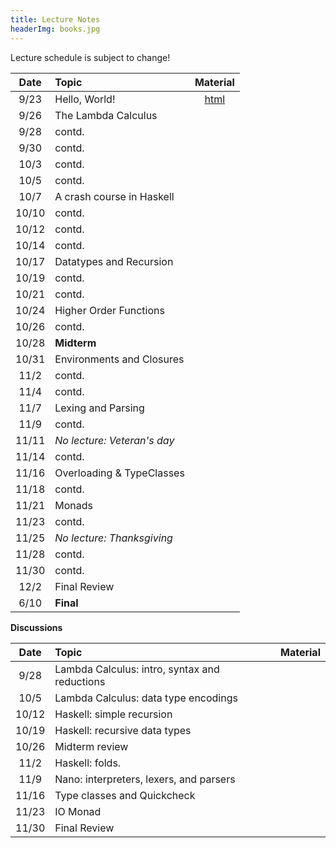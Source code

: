 ```yaml
---
title: Lecture Notes
headerImg: books.jpg
---
```


Lecture schedule is subject to change!

| Date       | Topic                           | Material                  |
|:----------:|:--------------------------------|:-------------------------:|
| 9/23       | Hello, World!                   | [html][lec0]              |            
| 9/26       | The Lambda Calculus             |                           |
| 9/28       | contd.                          |                           |
| 9/30       | contd.                          |                           |
| 10/3       | contd.                          |                           |
| 10/5       | contd.                          |                           |
| 10/7       | A crash course in Haskell       |                           |
| 10/10      | contd.                          |                           |
| 10/12      | contd.                          |                           |
| 10/14      | contd.                          |                           |
| 10/17      | Datatypes and Recursion         |                           |
| 10/19      | contd.                          |                           |
| 10/21      | contd.                          |                           |
| 10/24      | Higher Order Functions          |                           |
| 10/26      | contd.                          |                           |
| 10/28      | **Midterm**                     |                           |
| 10/31      | Environments and Closures       |                           |
| 11/2       | contd.                          |                           |
| 11/4       | contd.                          |                           |
| 11/7       | Lexing and Parsing              |                           |
| 11/9       | contd.                          |                           |
| 11/11      | *No lecture: Veteran's day*     |                           |
| 11/14      | contd.                          |                           |
| 11/16      | Overloading & TypeClasses       |                           |
| 11/18      | contd.                          |                           |
| 11/21      | Monads                          |                           |
| 11/23      | contd.                          |                           |
| 11/25      | *No lecture: Thanksgiving*      |                           |
| 11/28      | contd.                          |                           |
| 11/30      | contd.                          |                           |
| 12/2       | Final Review                    |                           |
| 6/10       | **Final**                       |                           |


**Discussions**

| Date       | Topic                                           | Material                  |
|:----------:|:------------------------------------------------|:-------------------------:|
| 9/28       | Lambda Calculus: intro, syntax and reductions   | 
| 10/5       | Lambda Calculus: data type encodings            | 
| 10/12      | Haskell: simple recursion                       | 
| 10/19      | Haskell: recursive data types                   | 
| 10/26      | Midterm review                                  | 
| 11/2       | Haskell: folds.                                 | 
| 11/9       | Nano: interpreters, lexers, and parsers         | 
| 11/16      | Type classes and Quickcheck                     | 
| 11/23      | IO Monad                                        | 
| 11/30      | Final Review                                    | 

[lec0]: lectures/00-hello.html
[lec1]: lectures/01-lambda.html
[lec2]: lectures/02-haskell.html
[lec3]: lectures/03-datatypes.html
[lec4]: lectures/04-hof.html
[lec5]: lectures/05-closure.html
[lec6]: lectures/06-parsing.html
[lec7]: lectures/07-classes.html
[lec8]: lectures/08-monads.html

[parsing]: https://github.com/cse130-sp18/arith
